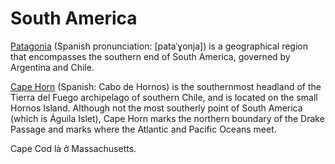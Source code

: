 # South America

[Patagonia](https://en.wikipedia.org/wiki/Patagonia) (Spanish pronunciation: [pataˈɣonja]) is a geographical region that encompasses the southern end of South America, governed by Argentina and Chile.

[Cape Horn](https://en.wikipedia.org/wiki/Cape_Horn) (Spanish: Cabo de Hornos) is the southernmost headland of the Tierra del Fuego archipelago of southern Chile, and is located on the small Hornos Island. Although not the most southerly point of South America (which is Águila Islet), Cape Horn marks the northern boundary of the Drake Passage and marks where the Atlantic and Pacific Oceans meet.

Cape Cod là ở Massachusetts.
